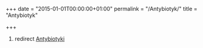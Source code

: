 +++
date = "2015-01-01T00:00:00+01:00"
permalink = "/Antybiotyk/"
title = "Antybiotyk"

+++

1.  redirect [Antybiotyki](/atopedia/Antybiotyki "wikilink")
